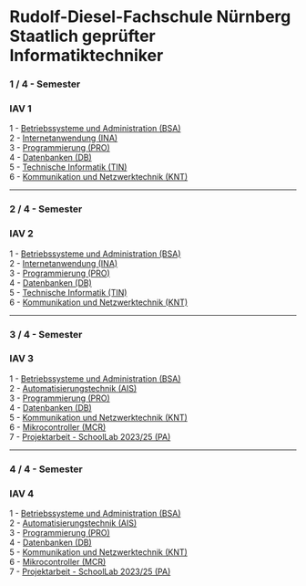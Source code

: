 # Rudolf-Diesel-Fachschule Nürnberg <br> Staatlich geprüfter Informatiktechniker

### 1 / 4 - Semester
### IAV 1
1 - <a href="https://github.com/hbagriacik/rdf-iav2325/tree/main/IAV_1/BSA-IAV2324%20(RDF%20Github%20Acc%20Sync)">Betriebssysteme und Administration (BSA)</a> \
2 - <a href="https://github.com/hbagriacik/rdf-iav2325/tree/main/IAV_1/INA-IAV2324">Internetanwendung (INA)</a> \
3 - <a href="https://github.com/hbagriacik/rdf-iav2325/tree/main/IAV_1/PRO-IAV2324">Programmierung (PRO)</a> \
4 - <a href="https://github.com/hbagriacik/rdf-iav2325/tree/main/IAV_1/DB-IAV2324">Datenbanken (DB)</a> \
5 - <a href="https://github.com/hbagriacik/rdf-iav2325/tree/main/IAV_1/TIN-IAV2324">Technische Informatik (TIN)</a> \
6 - <a href="https://github.com/hbagriacik/rdf-iav2325/tree/main/IAV_1/KNT-IAV2324">Kommunikation und Netzwerktechnik (KNT)</a> 

---

### 2 / 4 - Semester
### IAV 2
1 - <a href="https://github.com/hbagriacik/rdf-iav2325/tree/main/IAV_2/BSA-IAV24%20(RDF%20Github%20Acc%20Sync)">Betriebssysteme und Administration (BSA)</a> \
2 - <a href="https://github.com/hbagriacik/rdf-iav2325/tree/main/IAV_2/INA-IAV24">Internetanwendung (INA)</a> \
3 - <a href="https://github.com/hbagriacik/rdf-iav2325/tree/main/IAV_2/PRO-IAV24">Programmierung (PRO)</a> \
4 - <a href="https://github.com/hbagriacik/rdf-iav2325/tree/main/IAV_2/DB-IAV24">Datenbanken (DB)</a> \
5 - <a href="https://github.com/hbagriacik/rdf-iav2325/tree/main/IAV_2/TIN-IAV24">Technische Informatik (TIN)</a> \
6 - <a href="https://github.com/hbagriacik/rdf-iav2325/tree/main/IAV_2/KNT-IAV24">Kommunikation und Netzwerktechnik (KNT)</a><br>

---

### 3 / 4 - Semester
### IAV 3
1 - <a href="">Betriebssysteme und Administration (BSA)</a> \
2 - <a href="">Automatisierungstechnik (AIS)</a> \
3 - <a href="">Programmierung (PRO)</a> \
4 - <a href="">Datenbanken (DB)</a> \
5 - <a href="">Kommunikation und Netzwerktechnik (KNT)</a> \
6 - <a href="">Mikrocontroller (MCR)</a> \
7 - <a href="">Projektarbeit - SchoolLab 2023/25 (PA)</a><br>

---

### 4 / 4 - Semester
### IAV 4
1 - <a href="">Betriebssysteme und Administration (BSA)</a> \
2 - <a href="">Automatisierungstechnik (AIS)</a> \
3 - <a href="">Programmierung (PRO)</a> \
4 - <a href="">Datenbanken (DB)</a> \
5 - <a href="">Kommunikation und Netzwerktechnik (KNT)</a> \
6 - <a href="">Mikrocontroller (MCR)</a> \
7 - <a href="">Projektarbeit - SchoolLab 2023/25 (PA)</a><br>
